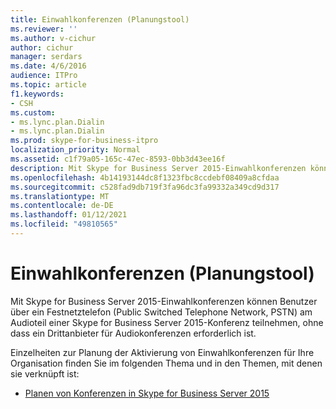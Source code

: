 ```yaml
---
title: Einwahlkonferenzen (Planungstool)
ms.reviewer: ''
ms.author: v-cichur
author: cichur
manager: serdars
ms.date: 4/6/2016
audience: ITPro
ms.topic: article
f1.keywords:
- CSH
ms.custom:
- ms.lync.plan.Dialin
- ms.lync.plan.Dialin
ms.prod: skype-for-business-itpro
localization_priority: Normal
ms.assetid: c1f79a05-165c-47ec-8593-0bb3d43ee16f
description: Mit Skype for Business Server 2015-Einwahlkonferenzen können Benutzer über ein Festnetztelefon (Public Switched Telephone Network, PSTN) am Audioteil einer Skype for Business Server 2015-Konferenz teilnehmen, ohne dass ein Drittanbieter für Audiokonferenzen erforderlich ist.
ms.openlocfilehash: 4b14193144dc8f1323fbc8ccdebf08409a8cfdaa
ms.sourcegitcommit: c528fad9db719f3fa96dc3fa99332a349cd9d317
ms.translationtype: MT
ms.contentlocale: de-DE
ms.lasthandoff: 01/12/2021
ms.locfileid: "49810565"
---
```

# <a name="dial-in-conferencing-planning-tool"></a>Einwahlkonferenzen (Planungstool)
 
Mit Skype for Business Server 2015-Einwahlkonferenzen können Benutzer über ein Festnetztelefon (Public Switched Telephone Network, PSTN) am Audioteil einer Skype for Business Server 2015-Konferenz teilnehmen, ohne dass ein Drittanbieter für Audiokonferenzen erforderlich ist.
  
Einzelheiten zur Planung der Aktivierung von Einwahlkonferenzen für Ihre Organisation finden Sie im folgenden Thema und in den Themen, mit denen sie verknüpft ist: 
  
- [Planen von Konferenzen in Skype for Business Server 2015](../../plan-your-deployment/conferencing/conferencing.md)
    

